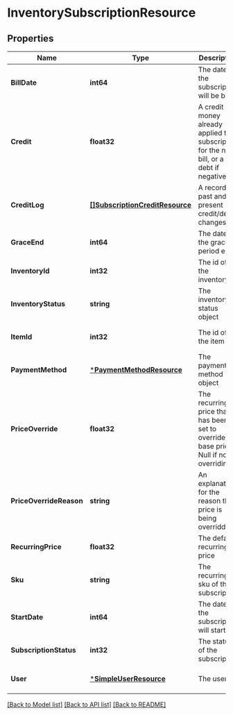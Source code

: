 # InventorySubscriptionResource

## Properties
Name | Type | Description | Notes
------------ | ------------- | ------------- | -------------
**BillDate** | **int64** | The date the subscription will be billed | [optional] [default to null]
**Credit** | **float32** | A credit of money already applied to a subscription for the next bill, or a debt if negative | [optional] [default to null]
**CreditLog** | [**[]SubscriptionCreditResource**](SubscriptionCreditResource.md) | A record of past and present credit/debt changes | [optional] [default to null]
**GraceEnd** | **int64** | The date the grace period ends | [optional] [default to null]
**InventoryId** | **int32** | The id of the inventory | [optional] [default to null]
**InventoryStatus** | **string** | The inventory status object | [optional] [default to null]
**ItemId** | **int32** | The id of the item | [optional] [default to null]
**PaymentMethod** | [***PaymentMethodResource**](PaymentMethodResource.md) | The payment method object | [optional] [default to null]
**PriceOverride** | **float32** | The recurring price that has been set to override the base price. Null if not overriding | [optional] [default to null]
**PriceOverrideReason** | **string** | An explanation for the reason the price is being overridden | [optional] [default to null]
**RecurringPrice** | **float32** | The default recurring price | [optional] [default to null]
**Sku** | **string** | The recurring sku of the subscription | [optional] [default to null]
**StartDate** | **int64** | The date the subscription will start | [optional] [default to null]
**SubscriptionStatus** | **int32** | The status of the subscription | [optional] [default to null]
**User** | [***SimpleUserResource**](SimpleUserResource.md) | The user | [optional] [default to null]

[[Back to Model list]](../README.md#documentation-for-models) [[Back to API list]](../README.md#documentation-for-api-endpoints) [[Back to README]](../README.md)


